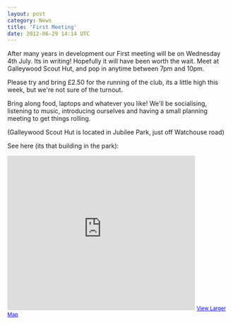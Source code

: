 ```yaml
---
layout: post
category: News
title: 'First Meeting'
date: 2012-06-29 14:14 UTC
---
```


After many years in development our First meeting will be on Wednesday 4th July. Its in writing! Hopefully it will have been worth the wait.
Meet at Galleywood Scout Hut, and pop in anytime between 7pm and 10pm.

Please try and bring £2.50 for the running of the club, its a little high this week, but we're not sure of the turnout.

<!--break-->

Bring along food, laptops and whatever you like! We'll be socialising, listening to music, introducing ourselves and having a small planning meeting to get things rolling.

(Galleywood Scout Hut is located in Jubilee Park, just off Watchouse road)

See here (its that building in the park):
<iframe src="https://maps.google.com/maps?hl=en&amp;ie=UTF8&amp;ll=51.702506,0.479579&amp;spn=0.00361,0.010504&amp;t=h&amp;z=17&amp;output=embed" frameborder="0" marginwidth="0" marginheight="0" scrolling="no" width="425" height="350"></iframe>
<small><a style="color: #0000ff; text-align: left;" href="https://maps.google.com/maps?hl=en&amp;ie=UTF8&amp;ll=51.702506,0.479579&amp;spn=0.00361,0.010504&amp;t=h&amp;z=17&amp;source=embed">View Larger Map</a></small>

